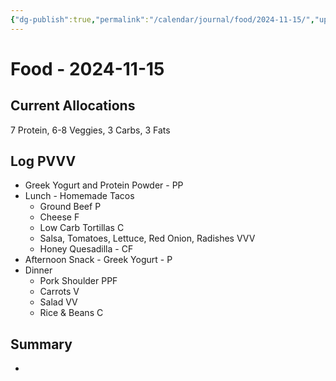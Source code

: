 ```yaml
---
{"dg-publish":true,"permalink":"/calendar/journal/food/2024-11-15/","updated":"2024-11-15T21:14:44.923-08:00"}
---
```


# Food - 2024-11-15

## Current Allocations
7 Protein, 6-8 Veggies, 3 Carbs, 3 Fats
## Log PVVV
- Greek Yogurt and Protein Powder - PP
- Lunch - Homemade Tacos
	- Ground Beef P
	- Cheese F
	- Low Carb Tortillas C
	- Salsa, Tomatoes, Lettuce, Red Onion, Radishes VVV
	- Honey Quesadilla - CF
- Afternoon Snack - Greek Yogurt - P
- Dinner
	- Pork Shoulder PPF
	- Carrots V
	- Salad VV
	- Rice & Beans C
## Summary
- 

```calendar-nav
```
